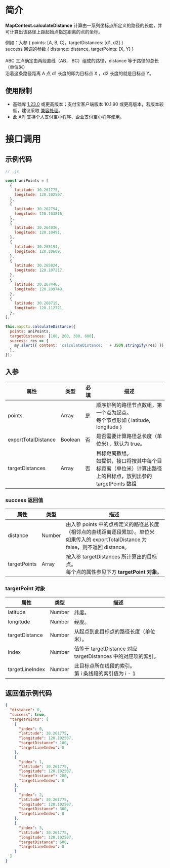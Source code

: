 # 简介

**MapContext.calculateDistance** 计算由一系列坐标点所定义的路径的长度，并可计算出该路径上距起始点指定距离的点的坐标。

例如：入参 { points: [A, B, C]，targetDistances: [d1, d2] }<br>success 回调的参数 { distance: distance, targetPoints: [X, Y] } <br><br>ABC 三点确定由两段直线（AB， BC）组成的路径，distance 等于路径的总长（单位米）<br>沿着这条路径距离 A 点 d1 长度的即为目标点 X ，d2 长度的就是目标点 Y。

## 使用限制

- 基础库 [1.23.0](https://opendocs.alipay.com/mini/framework/lib) 或更高版本；支付宝客户端版本 10.1.90 或更高版本，若版本较低，建议采取 [兼容处理](https://opendocs.alipay.com/mini/framework/compatibility)。
- 此 API 支持个人支付宝小程序、企业支付宝小程序使用。

# 接口调用

## 示例代码

```javascript
// .js

const aniPoints = [
  {
    latitude: 30.261775,
    longitude: 120.102507,
  },
  {
    latitude: 30.262794,
    longitude: 120.103816,
  },
  {
    latitude: 30.264036,
    longitude: 120.10491,
  },
  {
    latitude: 30.265194,
    longitude: 120.10609,
  },
  {
    latitude: 30.265824,
    longitude: 120.107217,
  },
  {
    latitude: 30.267446,
    longitude: 120.109749,
  },
  {
    latitude: 30.268715,
    longitude: 120.112721,
  },
];

this.mapCtx.calculateDistance({
  points: aniPoints,
  targetDistances: [100, 200, 300, 600],
  success: res => {
    my.alert({ content: 'calculateDistance: ' + JSON.stringify(res) });
  },
});
```

## 入参

| **属性** | **类型** | **必填** | **描述** |
| --- | --- | --- | --- |
| points | Array | 是 | 顺序排列的路径节点数组，第一个点为起点。<br>每个节点形如 { latitude, longitude } |
| exportTotalDistance | Boolean | 否 | 是否需要计算路径总长度（单位米），默认为 true。 |
| targetDistances | Array | 否 | 目标距离数组。<br>如提供，接口将按其中每个目标距离（单位米）计算出路径上的目标点，放到出参的 targetPoints 数组 |

### success 返回值

| **属性** | **类型** | **描述** |
| --- | --- | --- |
| distance | Number | 由入参 points 中的点所定义的路径总长度（相邻点的直线距离逐段累加）。单位米<br>如果传入的 exportTotalDistance 为 false，则不返回 distance。 |
| targetPoints | Array | 按入参 targetDistances 所计算出的目标点。<br />每个点的属性参见下方 **targetPoint 对象**。 |

### targetPoint 对象

| **属性** | **类型** | **描述** |
| --- | --- | --- |
| latitude | Number | 纬度。 |
| longitude | Number | 经度。 |
| targetDistance | Number | 从起点到此目标点的路径长度（单位米）。 |
| index | Number | 值等于 targetDistance 对应 targetDistances 中的对应项的索引。 |
| targetLineIndex | Number | 此目标点所在线段的索引。<br>第 i 条线段的索引值为 i - 1 |

## 返回值示例代码

```json
{
  "distance": 0,
  "success": true,
  "targetPoints": [
    {
      "index": 0,
      "latitude": 30.261775,
      "longitude": 120.102507,
      "targetDistance": 100,
      "targetLineIndex": 0
    },
    {
      "index": 1,
      "latitude": 30.261775,
      "longitude": 120.102507,
      "targetDistance": 200,
      "targetLineIndex": 0
    },
    {
      "index": 2,
      "latitude": 30.261775,
      "longitude": 120.102507,
      "targetDistance": 300,
      "targetLineIndex": 0
    },
    {
      "index": 3,
      "latitude": 30.261775,
      "longitude": 120.102507,
      "targetDistance": 600,
      "targetLineIndex": 0
    }
  ]
}
```
